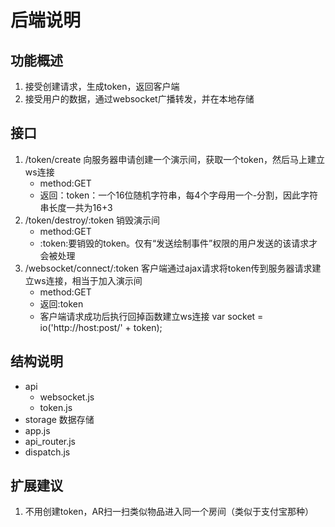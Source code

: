 # 后端说明

## 功能概述
1. 接受创建请求，生成token，返回客户端
2. 接受用户的数据，通过websocket广播转发，并在本地存储


## 接口
1. /token/create 向服务器申请创建一个演示间，获取一个token，然后马上建立ws连接
	* method:GET
	* 返回：token：一个16位随机字符串，每4个字母用一个-分割，因此字符串长度一共为16+3
2. /token/destroy/:token 销毁演示间
	* method:GET
	* :token:要销毁的token。仅有“发送绘制事件”权限的用户发送的该请求才会被处理
3. /websocket/connect/:token 客户端通过ajax请求将token传到服务器请求建立ws连接，相当于加入演示间
	* method:GET
	* 返回:token
	* 客户端请求成功后执行回掉函数建立ws连接
	var socket = io('http://host:post/' + token);
	

## 结构说明
* api
	* websocket.js
	* token.js
* storage 数据存储
* app.js
* api_router.js
* dispatch.js


## 扩展建议
1. 不用创建token，AR扫一扫类似物品进入同一个房间（类似于支付宝那种）
